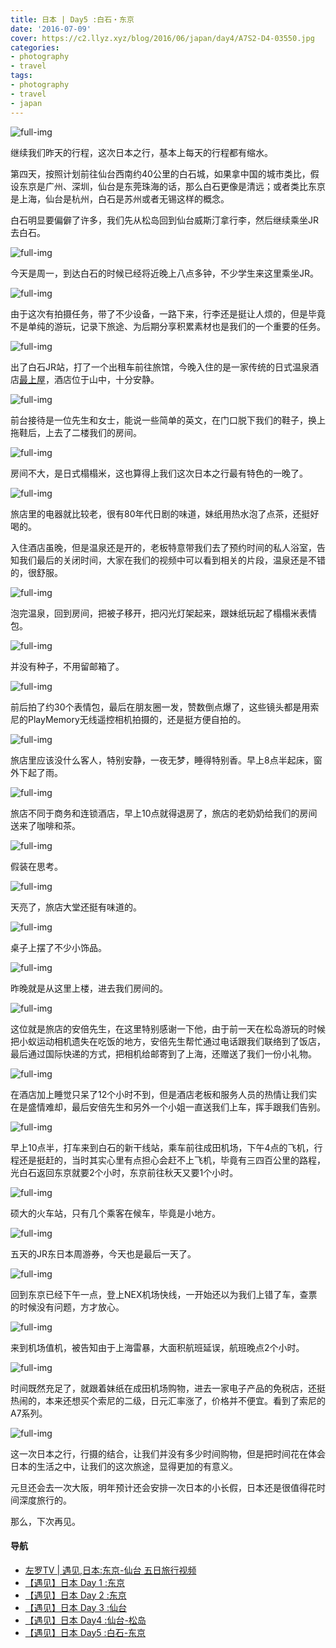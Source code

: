 ```yaml
---
title: 日本 | Day5 :白石・东京
date: '2016-07-09'
cover: https://c2.llyz.xyz/blog/2016/06/japan/day4/A7S2-D4-03550.jpg
categories:
- photography
- travel
tags:
- photography
- travel
- japan
---
```


![full-img](https://c2.llyz.xyz/blog/2016/06/japan/day4/A7S2-D4-03550.jpg)

继续我们昨天的行程，这次日本之行，基本上每天的行程都有缩水。

第四天，按照计划前往仙台西南约40公里的白石城，如果拿中国的城市类比，假设东京是广州、深圳，仙台是东莞珠海的话，那么白石更像是清远；或者类比东京是上海，仙台是杭州，白石是苏州或者无锡这样的概念。

白石明显要偏僻了许多，我们先从松岛回到仙台威斯汀拿行李，然后继续乘坐JR去白石。

![full-img](https://c2.llyz.xyz/blog/2016/06/japan/day4/A7S2-D4-03554.jpg)

今天是周一，到达白石的时候已经将近晚上八点多钟，不少学生来这里乘坐JR。

![full-img](https://c2.llyz.xyz/blog/2016/06/japan/day4/A7S2-D4-03557.jpg)

由于这次有拍摄任务，带了不少设备，一路下来，行李还是挺让人烦的，但是毕竟不是单纯的游玩，记录下旅途、为后期分享积累素材也是我们的一个重要的任务。

![full-img](https://c2.llyz.xyz/blog/2016/06/japan/day4/A7S2-D4-03567.jpg)

出了白石JR站，打了一个出租车前往旅馆，今晚入住的是一家传统的日式温泉酒店[最上屋](https://www.mogamiya.net/)，酒店位于山中，十分安静。

![full-img](https://c2.llyz.xyz/blog/2016/06/japan/day4/A7S2-D4-03575.jpg)

前台接待是一位先生和女士，能说一些简单的英文，在门口脱下我们的鞋子，换上拖鞋后，上去了二楼我们的房间。

![full-img](https://c2.llyz.xyz/blog/2016/06/japan/day4/A7S2-D4-03576.jpg)

房间不大，是日式榻榻米，这也算得上我们这次日本之行最有特色的一晚了。

![full-img](https://c2.llyz.xyz/blog/2016/06/japan/day4/A7S2-D4-03584.jpg)

旅店里的电器就比较老，很有80年代日剧的味道，妹纸用热水泡了点茶，还挺好喝的。

入住酒店虽晚，但是温泉还是开的，老板特意带我们去了预约时间的私人浴室，告知我们最后的关闭时间，大家在我们的视频中可以看到相关的片段，温泉还是不错的，很舒服。

![full-img](https://c2.llyz.xyz/blog/2016/06/japan/day5/A7S2-D5-03677.JPG)

泡完温泉，回到房间，把被子移开，把闪光灯架起来，跟妹纸玩起了榻榻米表情包。

![full-img](https://c2.llyz.xyz/blog/2016/06/japan/day5/A7S2-D5-03698.JPG)

并没有种子，不用留邮箱了。

![full-img](https://c2.llyz.xyz/blog/2016/06/japan/day5/A7S2-D5-03686.JPG)

前后拍了约30个表情包，最后在朋友圈一发，赞数倒点爆了，这些镜头都是用索尼的PlayMemory无线遥控相机拍摄的，还是挺方便自拍的。

![full-img](https://c2.llyz.xyz/blog/2016/06/japan/day5/A7S2-D5-03763.jpg)

旅店里应该没什么客人，特别安静，一夜无梦，睡得特别香。早上8点半起床，窗外下起了雨。

![full-img](https://c2.llyz.xyz/blog/2016/06/japan/day5/A7S2-D5-03760.jpg)

旅店不同于商务和连锁酒店，早上10点就得退房了，旅店的老奶奶给我们的房间送来了咖啡和茶。

![full-img](https://c2.llyz.xyz/blog/2016/06/japan/day5/A7S2-D5-03754.jpg)

假装在思考。

![full-img](https://c2.llyz.xyz/blog/2016/06/japan/day5/A7S2-D5-03766.jpg)

天亮了，旅店大堂还挺有味道的。

![full-img](https://c2.llyz.xyz/blog/2016/06/japan/day5/A7S2-D5-03768.jpg)

桌子上摆了不少小饰品。

![full-img](https://c2.llyz.xyz/blog/2016/06/japan/day5/A7S2-D5-03771.jpg)

昨晚就是从这里上楼，进去我们房间的。

![full-img](https://c2.llyz.xyz/blog/2016/06/japan/day5/A7S2-D5-03774.jpg)

这位就是旅店的安倍先生，在这里特别感谢一下他，由于前一天在松岛游玩的时候把小蚁运动相机遗失在吃饭的地方，安倍先生帮忙通过电话跟我们联络到了饭店，最后通过国际快递的方式，把相机给邮寄到了上海，还赠送了我们一份小礼物。

![full-img](https://c2.llyz.xyz/blog/2016/06/japan/day5/A7S2-D5-03775.jpg)

在酒店加上睡觉只呆了12个小时不到，但是酒店老板和服务人员的热情让我们实在是盛情难却，最后安倍先生和另外一个小姐一直送我们上车，挥手跟我们告别。

![full-img](https://c2.llyz.xyz/blog/2016/06/japan/day5/A7S2-D5-03786.jpg)

早上10点半，打车来到白石的新干线站，乘车前往成田机场，下午4点的飞机，行程还是挺赶的，当时其实心里有点担心会赶不上飞机，毕竟有三四百公里的路程，光白石返回东京就要2个小时，东京前往秋天又要1个小时。

![full-img](https://c2.llyz.xyz/blog/2016/06/japan/day5/A7S2-D5-03796.jpg)

硕大的火车站，只有几个乘客在候车，毕竟是小地方。

![full-img](https://c2.llyz.xyz/blog/2016/06/japan/day5/A7S2-D5-03808.jpg)

五天的JR东日本周游券，今天也是最后一天了。

![full-img](https://c2.llyz.xyz/blog/2016/06/japan/day5/A7S2-D5-03819.jpg)

回到东京已经下午一点，登上NEX机场快线，一开始还以为我们上错了车，查票的时候没有问题，方才放心。

![full-img](https://c2.llyz.xyz/blog/2016/06/japan/day5/A7S2-D5-03842.jpg)

来到机场值机，被告知由于上海雷暴，大面积航班延误，航班晚点2个小时。

![full-img](https://c2.llyz.xyz/blog/2016/06/japan/day5/A7S2-D5-03846.jpg)

时间既然充足了，就跟着妹纸在成田机场购物，进去一家电子产品的免税店，还挺热闹的，本来还想买个索尼的二级，日元汇率涨了，价格并不便宜。看到了索尼的A7系列。

![full-img](https://c2.llyz.xyz/blog/2016/06/japan/day5/A7S2-D5-03859.jpg)

这一次日本之行，行摄的结合，让我们并没有多少时间购物，但是把时间花在体会日本的生活之中，让我们的这次旅途，显得更加的有意义。

元旦还会去一次大阪，明年预计还会安排一次日本的小长假，日本还是很值得花时间深度旅行的。

那么，下次再见。

#### 导航

- [左罗TV | 遇见,日本:东京-仙台 五日旅行视频](https://luolei.org/zuoluotv-travel-in-japan/)
- [【遇见】日本 Day 1 :东京](https://luolei.org/meet-in-japan-day-1/)
- [【遇见】日本 Day 2 :东京](https://luolei.org/meet-in-japan-day-2/)
- [【遇见】日本 Day 3 :仙台](https://luolei.org/meet-in-japan-day-3/)
- [【遇见】日本 Day4 :仙台-松岛](https://luolei.org/meet-in-japan-day-4/)
- [【遇见】日本 Day5 :白石-东京](https://luolei.org/meet-in-japan-day-5/)

